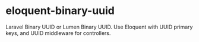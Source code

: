 # eloquent-binary-uuid
Laravel Binary UUID or Lumen Binary UUID. Use Eloquent with UUID primary keys, and UUID middleware for controllers.
